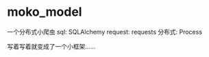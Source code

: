 # moko_model
一个分布式小爬虫
sql:
    SQLAlchemy
request:
    requests
分布式:
    Process

写着写着就变成了一个小框架......
